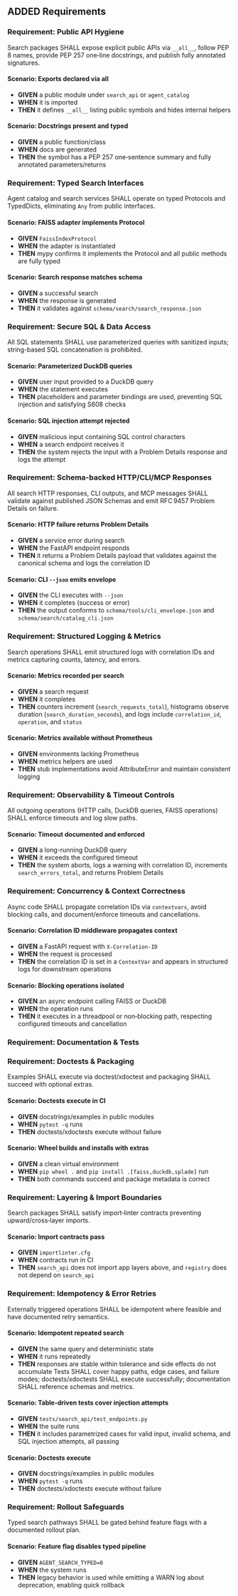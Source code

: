 ## ADDED Requirements
### Requirement: Public API Hygiene
Search packages SHALL expose explicit public APIs via `__all__`, follow PEP 8 names, provide PEP 257 one‑line docstrings, and publish fully annotated signatures.

#### Scenario: Exports declared via __all__
- **GIVEN** a public module under `search_api` or `agent_catalog`
- **WHEN** it is imported
- **THEN** it defines `__all__` listing public symbols and hides internal helpers

#### Scenario: Docstrings present and typed
- **GIVEN** a public function/class
- **WHEN** docs are generated
- **THEN** the symbol has a PEP 257 one‑sentence summary and fully annotated parameters/returns

### Requirement: Typed Search Interfaces
Agent catalog and search services SHALL operate on typed Protocols and TypedDicts, eliminating `Any` from public interfaces.

#### Scenario: FAISS adapter implements Protocol
- **GIVEN** `FaissIndexProtocol`
- **WHEN** the adapter is instantiated
- **THEN** mypy confirms it implements the Protocol and all public methods are fully typed

#### Scenario: Search response matches schema
- **GIVEN** a successful search
- **WHEN** the response is generated
- **THEN** it validates against `schema/search/search_response.json`

### Requirement: Secure SQL & Data Access
All SQL statements SHALL use parameterized queries with sanitized inputs; string-based SQL concatenation is prohibited.

#### Scenario: Parameterized DuckDB queries
- **GIVEN** user input provided to a DuckDB query
- **WHEN** the statement executes
- **THEN** placeholders and parameter bindings are used, preventing SQL injection and satisfying S608 checks

#### Scenario: SQL injection attempt rejected
- **GIVEN** malicious input containing SQL control characters
- **WHEN** a search endpoint receives it
- **THEN** the system rejects the input with a Problem Details response and logs the attempt

### Requirement: Schema-backed HTTP/CLI/MCP Responses
All search HTTP responses, CLI outputs, and MCP messages SHALL validate against published JSON Schemas and emit RFC 9457 Problem Details on failure.

#### Scenario: HTTP failure returns Problem Details
- **GIVEN** a service error during search
- **WHEN** the FastAPI endpoint responds
- **THEN** it returns a Problem Details payload that validates against the canonical schema and logs the correlation ID

#### Scenario: CLI `--json` emits envelope
- **GIVEN** the CLI executes with `--json`
- **WHEN** it completes (success or error)
- **THEN** the output conforms to `schema/tools/cli_envelope.json` and `schema/search/catalog_cli.json`

### Requirement: Structured Logging & Metrics
Search operations SHALL emit structured logs with correlation IDs and metrics capturing counts, latency, and errors.

#### Scenario: Metrics recorded per search
- **GIVEN** a search request
- **WHEN** it completes
- **THEN** counters increment (`search_requests_total`), histograms observe duration (`search_duration_seconds`), and logs include `correlation_id`, `operation`, and `status`

#### Scenario: Metrics available without Prometheus
- **GIVEN** environments lacking Prometheus
- **WHEN** metrics helpers are used
- **THEN** stub implementations avoid AttributeError and maintain consistent logging

### Requirement: Observability & Timeout Controls
All outgoing operations (HTTP calls, DuckDB queries, FAISS operations) SHALL enforce timeouts and log slow paths.

#### Scenario: Timeout documented and enforced
- **GIVEN** a long-running DuckDB query
- **WHEN** it exceeds the configured timeout
- **THEN** the system aborts, logs a warning with correlation ID, increments `search_errors_total`, and returns Problem Details

### Requirement: Concurrency & Context Correctness
Async code SHALL propagate correlation IDs via `contextvars`, avoid blocking calls, and document/enforce timeouts and cancellations.

#### Scenario: Correlation ID middleware propagates context
- **GIVEN** a FastAPI request with `X-Correlation-ID`
- **WHEN** the request is processed
- **THEN** the correlation ID is set in a `ContextVar` and appears in structured logs for downstream operations

#### Scenario: Blocking operations isolated
- **GIVEN** an async endpoint calling FAISS or DuckDB
- **WHEN** the operation runs
- **THEN** it executes in a threadpool or non‑blocking path, respecting configured timeouts and cancellation

### Requirement: Documentation & Tests
### Requirement: Doctests & Packaging
Examples SHALL execute via doctest/xdoctest and packaging SHALL succeed with optional extras.

#### Scenario: Doctests execute in CI
- **GIVEN** docstrings/examples in public modules
- **WHEN** `pytest -q` runs
- **THEN** doctests/xdoctests execute without failure

#### Scenario: Wheel builds and installs with extras
- **GIVEN** a clean virtual environment
- **WHEN** `pip wheel .` and `pip install .[faiss,duckdb,splade]` run
- **THEN** both commands succeed and package metadata is correct

### Requirement: Layering & Import Boundaries
Search packages SHALL satisfy import‑linter contracts preventing upward/cross‑layer imports.

#### Scenario: Import contracts pass
- **GIVEN** `importlinter.cfg`
- **WHEN** contracts run in CI
- **THEN** `search_api` does not import app layers above, and `registry` does not depend on `search_api`

### Requirement: Idempotency & Error Retries
Externally triggered operations SHALL be idempotent where feasible and have documented retry semantics.

#### Scenario: Idempotent repeated search
- **GIVEN** the same query and deterministic state
- **WHEN** it runs repeatedly
- **THEN** responses are stable within tolerance and side effects do not accumulate
Tests SHALL cover happy paths, edge cases, and failure modes; doctests/xdoctests SHALL execute successfully; documentation SHALL reference schemas and metrics.

#### Scenario: Table-driven tests cover injection attempts
- **GIVEN** `tests/search_api/test_endpoints.py`
- **WHEN** the suite runs
- **THEN** it includes parametrized cases for valid input, invalid schema, and SQL injection attempts, all passing

#### Scenario: Doctests execute
- **GIVEN** docstrings/examples in public modules
- **WHEN** `pytest -q` runs
- **THEN** doctests/xdoctests execute without failure

### Requirement: Rollout Safeguards
Typed search pathways SHALL be gated behind feature flags with a documented rollout plan.

#### Scenario: Feature flag disables typed pipeline
- **GIVEN** `AGENT_SEARCH_TYPED=0`
- **WHEN** the system runs
- **THEN** legacy behavior is used while emitting a WARN log about deprecation, enabling quick rollback

